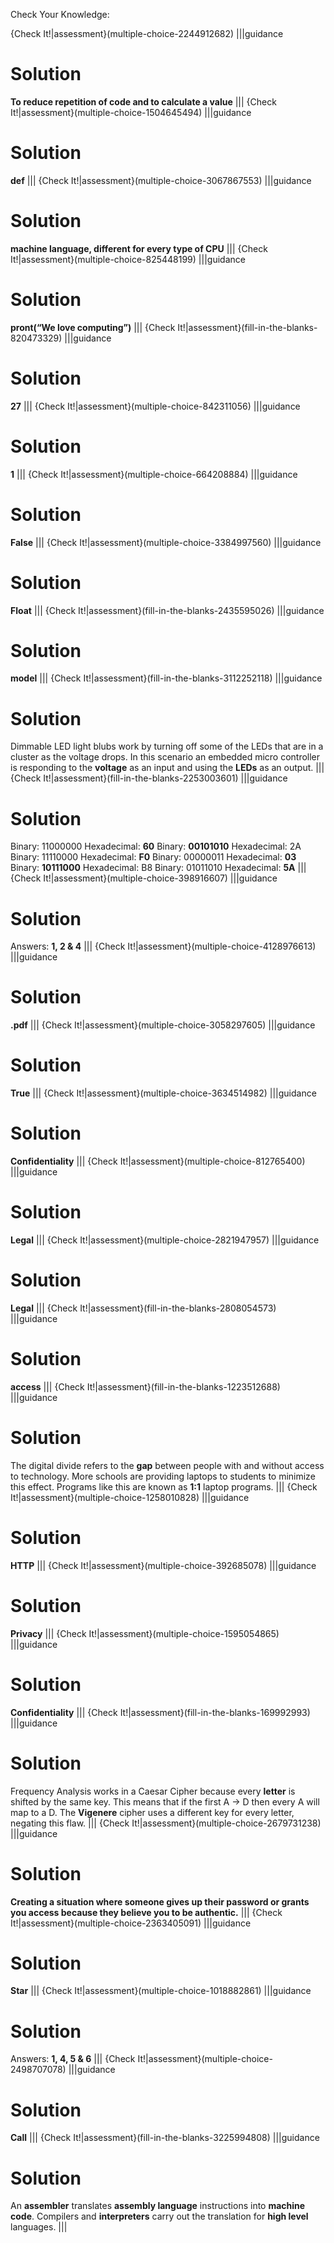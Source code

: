 Check Your Knowledge: 

{Check It!|assessment}(multiple-choice-2244912682)
|||guidance
# Solution
**To reduce repetition of code and to calculate a value**
|||
{Check It!|assessment}(multiple-choice-1504645494)
|||guidance
# Solution
**def**
|||
{Check It!|assessment}(multiple-choice-3067867553)
|||guidance
# Solution
**machine language, different for every type of CPU**
|||
{Check It!|assessment}(multiple-choice-825448199)
|||guidance
# Solution
**pront(“We love computing”)**
|||
{Check It!|assessment}(fill-in-the-blanks-820473329)
|||guidance
# Solution
**27**
|||
{Check It!|assessment}(multiple-choice-842311056)
|||guidance
# Solution
**1**
|||
{Check It!|assessment}(multiple-choice-664208884)
|||guidance
# Solution
**False**
|||
{Check It!|assessment}(multiple-choice-3384997560)
|||guidance
# Solution
**Float**
|||
{Check It!|assessment}(fill-in-the-blanks-2435595026)
|||guidance
# Solution
**model**
|||
{Check It!|assessment}(fill-in-the-blanks-3112252118)
|||guidance
# Solution
Dimmable LED light blubs work by turning off some of the LEDs that are in a cluster as the voltage drops. In this scenario an embedded micro controller is responding to the **voltage** as an input and using the **LEDs** as an output.
|||
{Check It!|assessment}(fill-in-the-blanks-2253003601)
|||guidance
# Solution
Binary: 11000000 Hexadecimal: **60**
Binary: **00101010** Hexadecimal: 2A
Binary: 11110000 Hexadecimal: **F0**
Binary: 00000011 Hexadecimal: **03**
Binary: **10111000** Hexadecimal: B8
Binary: 01011010 Hexadecimal: **5A**
|||
{Check It!|assessment}(multiple-choice-398916607)
|||guidance
# Solution
Answers: **1, 2 & 4**
|||
{Check It!|assessment}(multiple-choice-4128976613)
|||guidance
# Solution
**.pdf**
|||
{Check It!|assessment}(multiple-choice-3058297605)
|||guidance
# Solution
**True**
|||
{Check It!|assessment}(multiple-choice-3634514982)
|||guidance
# Solution
**Confidentiality**
|||
{Check It!|assessment}(multiple-choice-812765400)
|||guidance
# Solution
**Legal**
|||
{Check It!|assessment}(multiple-choice-2821947957)
|||guidance
# Solution
**Legal**
|||
{Check It!|assessment}(fill-in-the-blanks-2808054573)
|||guidance
# Solution
**access**
|||
{Check It!|assessment}(fill-in-the-blanks-1223512688)
|||guidance
# Solution
The digital divide refers to the **gap** between people with and without access to technology. More schools are providing laptops to students to minimize this effect. Programs like this are known as **1:1** laptop programs.
|||
{Check It!|assessment}(multiple-choice-1258010828)
|||guidance
# Solution
**HTTP**
|||
{Check It!|assessment}(multiple-choice-392685078)
|||guidance
# Solution
**Privacy**
|||
{Check It!|assessment}(multiple-choice-1595054865)
|||guidance
# Solution
**Confidentiality**
|||
{Check It!|assessment}(fill-in-the-blanks-169992993)
|||guidance
# Solution
Frequency Analysis works in a Caesar Cipher because every **letter** is shifted by the same key. This means that if the first A -> D then every A will map to a D. The **Vigenere** cipher uses a different key for every letter, negating this flaw.
|||
{Check It!|assessment}(multiple-choice-2679731238)
|||guidance
# Solution
**Creating a situation where someone gives up their password or grants you access because they believe you to be authentic.**
|||
{Check It!|assessment}(multiple-choice-2363405091)
|||guidance
# Solution
**Star**
|||
{Check It!|assessment}(multiple-choice-1018882861)
|||guidance
# Solution
Answers: **1, 4, 5 & 6**
|||
{Check It!|assessment}(multiple-choice-2498707078)
|||guidance
# Solution
**Call**
|||
{Check It!|assessment}(fill-in-the-blanks-3225994808)
|||guidance
# Solution
An **assembler** translates **assembly language** instructions into **machine code**. Compilers and **interpreters** carry out the translation for **high level** languages.
|||



